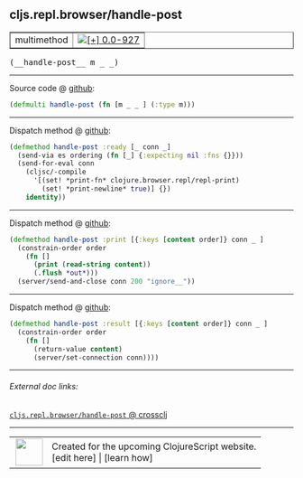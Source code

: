 ## cljs.repl.browser/handle-post



 <table border="1">
<tr>
<td>multimethod</td>
<td><a href="https://github.com/cljsinfo/cljs-api-docs/tree/0.0-927"><img valign="middle" alt="[+] 0.0-927" title="Added in 0.0-927" src="https://img.shields.io/badge/+-0.0--927-lightgrey.svg"></a> </td>
</tr>
</table>


 <samp>
(__handle-post__ m _ _)<br>
</samp>

---







Source code @ [github](https://github.com/clojure/clojurescript/blob/r3191/src/clj/cljs/repl/browser.clj#L118):

```clj
(defmulti handle-post (fn [m _ _ ] (:type m)))
```

<!--
Repo - tag - source tree - lines:

 <pre>
clojurescript @ r3191
└── src
    └── clj
        └── cljs
            └── repl
                └── <ins>[browser.clj:118](https://github.com/clojure/clojurescript/blob/r3191/src/clj/cljs/repl/browser.clj#L118)</ins>
</pre>

-->

---

Dispatch method @ [github](https://github.com/clojure/clojurescript/blob/r3191/src/clj/cljs/repl/browser.clj#L122-L128):

```clj
(defmethod handle-post :ready [_ conn _]
  (send-via es ordering (fn [_] {:expecting nil :fns {}}))
  (send-for-eval conn
    (cljsc/-compile
      '[(set! *print-fn* clojure.browser.repl/repl-print)
        (set! *print-newline* true)] {})
    identity))
```

<!--
Repo - tag - source tree - lines:

 <pre>
clojurescript @ r3191
└── src
    └── clj
        └── cljs
            └── repl
                └── <ins>[browser.clj:122-128](https://github.com/clojure/clojurescript/blob/r3191/src/clj/cljs/repl/browser.clj#L122-L128)</ins>
</pre>
-->

---
Dispatch method @ [github](https://github.com/clojure/clojurescript/blob/r3191/src/clj/cljs/repl/browser.clj#L149-L154):

```clj
(defmethod handle-post :print [{:keys [content order]} conn _ ]
  (constrain-order order
    (fn []
      (print (read-string content))
      (.flush *out*)))
  (server/send-and-close conn 200 "ignore__"))
```

<!--
Repo - tag - source tree - lines:

 <pre>
clojurescript @ r3191
└── src
    └── clj
        └── cljs
            └── repl
                └── <ins>[browser.clj:149-154](https://github.com/clojure/clojurescript/blob/r3191/src/clj/cljs/repl/browser.clj#L149-L154)</ins>
</pre>
-->

---
Dispatch method @ [github](https://github.com/clojure/clojurescript/blob/r3191/src/clj/cljs/repl/browser.clj#L156-L160):

```clj
(defmethod handle-post :result [{:keys [content order]} conn _ ]
  (constrain-order order
    (fn []
      (return-value content)
      (server/set-connection conn))))
```

<!--
Repo - tag - source tree - lines:

 <pre>
clojurescript @ r3191
└── src
    └── clj
        └── cljs
            └── repl
                └── <ins>[browser.clj:156-160](https://github.com/clojure/clojurescript/blob/r3191/src/clj/cljs/repl/browser.clj#L156-L160)</ins>
</pre>
-->

---


###### External doc links:

[`cljs.repl.browser/handle-post` @ crossclj](http://crossclj.info/fun/cljs.repl.browser/handle-post.html)<br>

---

 <table>
<tr><td>
<img valign="middle" align="right" width="48px" src="http://i.imgur.com/Hi20huC.png">
</td><td>
Created for the upcoming ClojureScript website.<br>
[edit here] | [learn how]
</td></tr></table>

[edit here]:https://github.com/cljsinfo/cljs-api-docs/blob/master/cljsdoc/cljs.repl.browser/handle-post.cljsdoc
[learn how]:https://github.com/cljsinfo/cljs-api-docs/wiki/cljsdoc-files

<!--

This information was too distracting to show to readers, but I'll leave it
commented here since it is helpful to:

- pretty-print the data used to generate this document
- and show how to retrieve that data



The API data for this symbol:

```clj
{:ns "cljs.repl.browser",
 :name "handle-post",
 :signature ["[m _ _]"],
 :history [["+" "0.0-927"]],
 :type "multimethod",
 :full-name-encode "cljs.repl.browser/handle-post",
 :source {:code "(defmulti handle-post (fn [m _ _ ] (:type m)))",
          :title "Source code",
          :repo "clojurescript",
          :tag "r3191",
          :filename "src/clj/cljs/repl/browser.clj",
          :lines [118]},
 :extra-sources ({:code "(defmethod handle-post :ready [_ conn _]\n  (send-via es ordering (fn [_] {:expecting nil :fns {}}))\n  (send-for-eval conn\n    (cljsc/-compile\n      '[(set! *print-fn* clojure.browser.repl/repl-print)\n        (set! *print-newline* true)] {})\n    identity))",
                  :title "Dispatch method",
                  :repo "clojurescript",
                  :tag "r3191",
                  :filename "src/clj/cljs/repl/browser.clj",
                  :lines [122 128]}
                 {:code "(defmethod handle-post :print [{:keys [content order]} conn _ ]\n  (constrain-order order\n    (fn []\n      (print (read-string content))\n      (.flush *out*)))\n  (server/send-and-close conn 200 \"ignore__\"))",
                  :title "Dispatch method",
                  :repo "clojurescript",
                  :tag "r3191",
                  :filename "src/clj/cljs/repl/browser.clj",
                  :lines [149 154]}
                 {:code "(defmethod handle-post :result [{:keys [content order]} conn _ ]\n  (constrain-order order\n    (fn []\n      (return-value content)\n      (server/set-connection conn))))",
                  :title "Dispatch method",
                  :repo "clojurescript",
                  :tag "r3191",
                  :filename "src/clj/cljs/repl/browser.clj",
                  :lines [156 160]}),
 :full-name "cljs.repl.browser/handle-post"}

```

Retrieve the API data for this symbol:

```clj
;; from Clojure REPL
(require '[clojure.edn :as edn])
(-> (slurp "https://raw.githubusercontent.com/cljsinfo/cljs-api-docs/catalog/cljs-api.edn")
    (edn/read-string)
    (get-in [:symbols "cljs.repl.browser/handle-post"]))
```

-->
